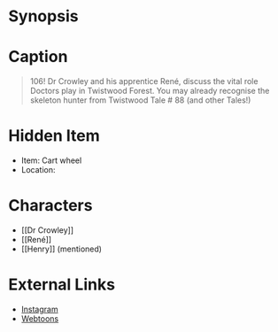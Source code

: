 # Synopsis


# Caption
> 106! Dr Crowley and his apprentice René, discuss the vital role Doctors play in Twistwood Forest. You may already recognise the skeleton hunter from Twistwood Tale # 88 (and other Tales!)

# Hidden Item
* Item: Cart wheel
* Location: <strike></strike>

# Characters
* [[Dr Crowley]]
* [[René]]
* [[Henry]] (mentioned)

# External Links
* [Instagram](https://www.instagram.com/p/CbYVsgNKuL3/?igshid=YmMyMTA2M2Y=)
* [Webtoons](https://www.webtoons.com/en/challenge/twistwood-tales/106-the-prison/viewer?title_no=344740&episode_no=116)